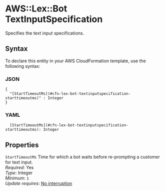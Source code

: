 # AWS::Lex::Bot TextInputSpecification<a name="aws-properties-lex-bot-textinputspecification"></a>

Specifies the text input specifications\.

## Syntax<a name="aws-properties-lex-bot-textinputspecification-syntax"></a>

To declare this entity in your AWS CloudFormation template, use the following syntax:

### JSON<a name="aws-properties-lex-bot-textinputspecification-syntax.json"></a>

```
{
  "[StartTimeoutMs](#cfn-lex-bot-textinputspecification-starttimeoutms)" : Integer
}
```

### YAML<a name="aws-properties-lex-bot-textinputspecification-syntax.yaml"></a>

```
  [StartTimeoutMs](#cfn-lex-bot-textinputspecification-starttimeoutms): Integer
```

## Properties<a name="aws-properties-lex-bot-textinputspecification-properties"></a>

`StartTimeoutMs`  <a name="cfn-lex-bot-textinputspecification-starttimeoutms"></a>
Time for which a bot waits before re\-prompting a customer for text input\.  
*Required*: Yes  
*Type*: Integer  
*Minimum*: `1`  
*Update requires*: [No interruption](https://docs.aws.amazon.com/AWSCloudFormation/latest/UserGuide/using-cfn-updating-stacks-update-behaviors.html#update-no-interrupt)